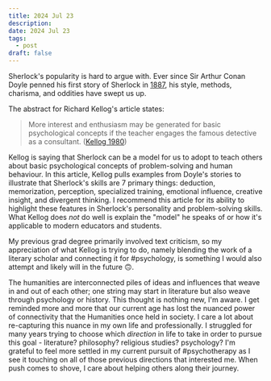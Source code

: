 ```yaml
---
title: 2024 Jul 23
description: 
date: 2024 Jul 23
tags:
  - post
draft: false
---
```

Sherlock's popularity is hard to argue with. Ever since Sir Arthur Conan Doyle penned his first story of Sherlock in [1887](https://en.wikipedia.org/wiki/A_Study_in_Scarlet), his style, methods, charisma, and oddities have swept us up. 

The abstract for Richard Kellog's article states:
> More interest and enthusiasm may be generated for basic psychological concepts if the teacher engages the famous detective as a consultant. ([Kellog 1980](https://doi.org/10.1207/s15328023top0701_11))

Kellog is saying that Sherlock can be a model for us to adopt to teach others about basic psychological concepts of problem-solving and human behaviour. In this article, Kellog pulls examples from Doyle's stories to illustrate that Sherlock's skills are 7 primary things: deduction, memorization, perception, specialized training, emotional influence, creative insight, and divergent thinking. I recommend this article for its ability to highlight these features in Sherlock's personality and problem-solving skills. What Kellog does *not* do well is explain the "model" he speaks of or how it's applicable to modern educators and students. 

My previous grad degree primarily involved text criticism, so my appreciation of what Kellog is trying to do, namely blending the work of a literary scholar and connecting it for #psychology, is something I would also attempt and likely will in the future 🙃. 

The humanities are interconnected piles of ideas and influences that weave in and out of each other; one string may start in literature but also weave through psychology or history. This thought is nothing new, I'm aware. I get reminded more and more that our current age has lost the nuanced power of connectivity that the Humanities once held in society. I care a lot about re-capturing this nuance in my own life and professionally. I struggled for many years trying to choose which *direction* in life to take in order to pursue this goal - literature? philosophy? religious studies? psychology? I'm grateful to feel more settled in my current pursuit of #psychotherapy as I see it touching on all of those previous directions that interested me. When push comes to shove, I care about helping others along their journey. 

